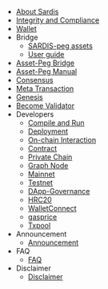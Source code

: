 - [About Sardis](intro.md)
- [Integrity and Compliance](Integrity.md)
- [Wallet](wallet.md)
- Bridge
    - [SARDIS-peg assets](bridge/hecopeg_assets.md)
    - [User guide](bridge/user_guide.md)
- [Asset-Peg Bridge](hecobridge.md)
- [Asset-Peg Manual](bridge.md)
- [Consensus](consensus.md)
- [Meta Transaction](dev/meta_tx.md)
- [Genesis](genesis.md)
- [Become Validator](Validator.md)
- Developers
    - [Compile and Run](dev/install.md)
    - [Deployment](dev/deploy.md)
    - [On-chain Interaction](dev/sdk.md)
    - [Contract](dev/contract.md)
    - [Private Chain](dev/private_chain.md)
    - [Graph Node](dev/graphnode.md)
    - [Mainnet](mainnet.md)
    - [Testnet](testnet.md)
    - [DApp-Governance](dev/dapp-gov.md)
    - [HRC20](dev/hrc20.md)
    - [WalletConnect](dev/wallet-connect.md)
    - [gasprice](dev/gasprice.md)
    - [Txpool](dev/txpool.md)
- Announcement
    - [Announcement](Announcement.md)
- FAQ
    - [FAQ](faq.md)
- Disclaimer
    - [Disclaimer](disclaimer.md)
    
